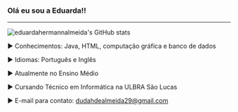 ### Olá eu sou a Eduarda!!
---

![eduardahermannalmeida's GitHub stats](https://github-readme-stats.vercel.app/api?username=eduardahermannalmeida&show_icons=true&theme=highcontrast)



► Conhecimentos: Java, HTML, computação gráfica e banco de dados

► Idiomas: Português e Inglês

► Atualmente no Ensino Médio

► Cursando Técnico em Informática na ULBRA São Lucas

► E-mail para contato: dudahdealmeida29@gmail.com


